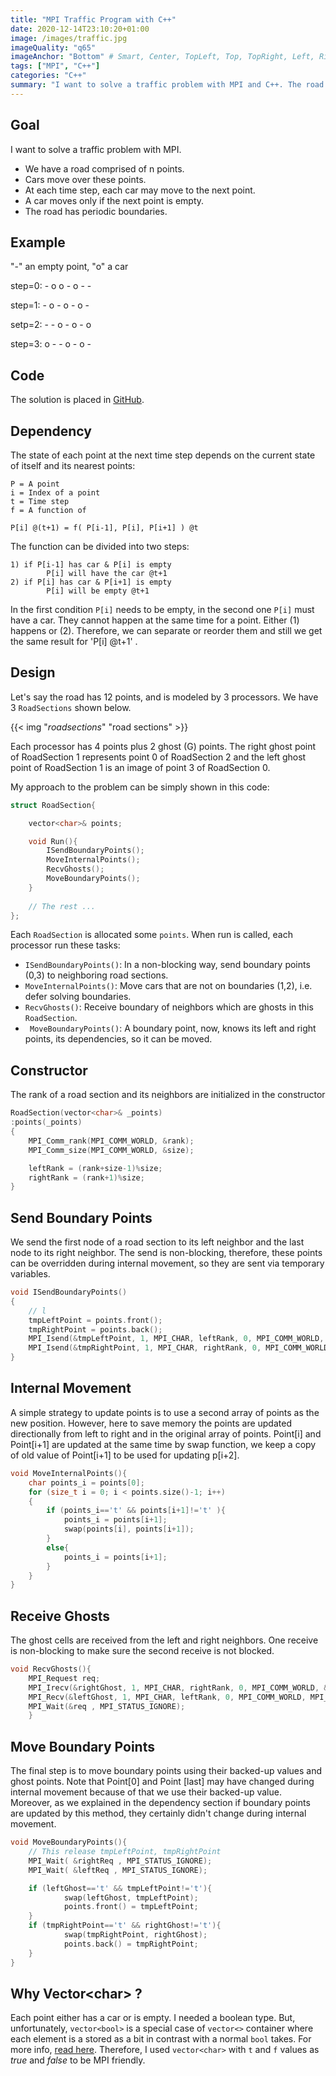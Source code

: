 ```yaml
---
title: "MPI Traffic Program with C++"
date: 2020-12-14T23:10:20+01:00
image: /images/traffic.jpg
imageQuality: "q65"
imageAnchor: "Bottom" # Smart, Center, TopLeft, Top, TopRight, Left, Right, BottomLeft, Bottom, BottomRight.
tags: ["MPI", "C++"]
categories: "C++" 
summary: "I want to solve a traffic problem with MPI and C++. The road is divided into sections which send their boundaries and receive their ghost points."
---
```


## Goal

I want to solve a traffic problem with MPI. 

- We have a road comprised of n points. 
- Cars move over these points.
- At each time step, each car may move to the next point.
- A car moves only if the next point is empty.
- The road has periodic boundaries.

## Example

"-" an empty point, 
"o" a car

step=0:  -  o  o  -  o  -   - 

step=1:  - o - o - o -  

setp=2:  - - o - o - o  

step=3:  o - - o - o - 

## Code

The solution is placed in [GitHub](https://github.com/sorush-khajepor/mpi-samples/tree/main/traffic).

## Dependency

The state of each point at the next time step depends on the current state of itself and its nearest points:

```
P = A point
i = Index of a point
t = Time step
f = A function of 

P[i] @(t+1) = f( P[i-1], P[i], P[i+1] ) @t
```

The function can be divided into two steps:

```
1) if P[i-1] has car & P[i] is empty
        P[i] will have the car @t+1
2) if P[i] has car & P[i+1] is empty
        P[i] will be empty @t+1
```

In the first condition `P[i]` needs to be empty, in the second one `P[i]` must have a car. They cannot happen at the same time for a point. Either (1) happens or (2). Therefore, we can separate or reorder them and still we get the same result for 'P[i] @t+1' .    

## Design

Let's say the road has 12 points, and is modeled by 3 processors. We have 3 `RoadSections` shown below.

{{< img "*roadsections*" "road sections" >}}


Each processor has 4 points plus 2 ghost (G) points. The right ghost point of RoadSection 1 represents point 0 of RoadSection 2 and the left ghost point of RoadSection 1 is an image of point 3 of RoadSection 0. 

My approach to the problem can be simply shown in this code:

```cpp
struct RoadSection{

    vector<char>& points;

    void Run(){
        ISendBoundaryPoints();
        MoveInternalPoints();
        RecvGhosts();
        MoveBoundaryPoints();
    }
    
    // The rest ...
};
```

Each `RoadSection` is allocated some `points`. When run is called, each processor run these tasks:

- `ISendBoundaryPoints()`: In a non-blocking way, send  boundary points (0,3) to neighboring road sections. 
- `MoveInternalPoints()`: Move cars that are not on boundaries (1,2), i.e. defer solving boundaries.  
- `RecvGhosts()`: Receive boundary of neighbors which are ghosts in this `RoadSection`. 
- ` MoveBoundaryPoints()`: A boundary point, now, knows its left and right points, its dependencies, so it can be moved.

## Constructor

The rank of a road section and its neighbors are initialized in the constructor

```cpp
RoadSection(vector<char>& _points)
:points(_points)
{
    MPI_Comm_rank(MPI_COMM_WORLD, &rank);
    MPI_Comm_size(MPI_COMM_WORLD, &size);

    leftRank = (rank+size-1)%size;
    rightRank = (rank+1)%size;
}
```

## Send Boundary Points

We send the first node of a road section to its left neighbor and the last node to its right neighbor. The send is non-blocking, therefore, these points can be overridden during internal movement, so they are sent via temporary variables.

```cpp
void ISendBoundaryPoints()
{
    // l
    tmpLeftPoint = points.front();
    tmpRightPoint = points.back();
    MPI_Isend(&tmpLeftPoint, 1, MPI_CHAR, leftRank, 0, MPI_COMM_WORLD, &leftReq);
    MPI_Isend(&tmpRightPoint, 1, MPI_CHAR, rightRank, 0, MPI_COMM_WORLD, &rightReq);
}
```

## Internal Movement

 A simple strategy to update points is to use a second array of points as the new position. However, here to save memory the points are updated directionally from left to right and in the original array of points. Point[i] and Point[i+1] are updated at the same time by swap function, we keep a copy of old value of Point[i+1] to be used for updating p[i+2]. 

```cpp
void MoveInternalPoints(){
    char points_i = points[0];
    for (size_t i = 0; i < points.size()-1; i++)
    {
        if (points_i=='t' && points[i+1]!='t' ){
            points_i = points[i+1]; 
            swap(points[i], points[i+1]); 
        }
        else{
            points_i = points[i+1];
        }
    }
}
```
## Receive Ghosts

The ghost cells are received from the left and right neighbors. One receive is non-blocking to make sure the second receive is not blocked. 

```cpp
void RecvGhosts(){
    MPI_Request req;
    MPI_Irecv(&rightGhost, 1, MPI_CHAR, rightRank, 0, MPI_COMM_WORLD, &req);
    MPI_Recv(&leftGhost, 1, MPI_CHAR, leftRank, 0, MPI_COMM_WORLD, MPI_STATUS_IGNORE);
    MPI_Wait(&req , MPI_STATUS_IGNORE);
    }
```

## Move Boundary Points

The final step is to move boundary points using their backed-up values and ghost points. Note that Point[0] and Point [last] may have changed during internal movement because of that we use their backed-up value. Moreover, as we explained in the dependency section if boundary points are updated by this method, they certainly didn't change during internal movement.

```cpp
void MoveBoundaryPoints(){
    // This release tmpLeftPoint, tmpRightPoint
    MPI_Wait( &rightReq , MPI_STATUS_IGNORE);
    MPI_Wait( &leftReq , MPI_STATUS_IGNORE);

    if (leftGhost=='t' && tmpLeftPoint!='t'){
            swap(leftGhost, tmpLeftPoint);
            points.front() = tmpLeftPoint;
    }
    if (tmpRightPoint=='t' && rightGhost!='t'){
            swap(tmpRightPoint, rightGhost);
            points.back() = tmpRightPoint;
    }
}
```

## Why Vector\<char> ?

Each point either has a car or is empty. I needed a boolean type. But, unfortunately, `vector<bool>` is a special case of `vector<>` container where each element is a stored as a bit in contrast with a normal `bool` takes. For more info, [read here](https://stackoverflow.com/questions/17794569/why-isnt-vectorbool-a-stl-container). Therefore, I used `vector<char>` with `t` and `f` values as *true* and *false* to be MPI friendly. 


